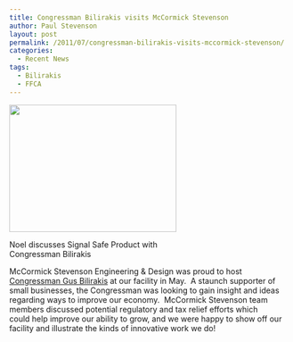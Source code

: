 ```yaml
---
title: Congressman Bilirakis visits McCormick Stevenson
author: Paul Stevenson
layout: post
permalink: /2011/07/congressman-bilirakis-visits-mccormick-stevenson/
categories:
  - Recent News
tags:
  - Bilirakis
  - FFCA
---
```

<div id="attachment_771" class="wp-caption alignnone" style="width: 310px">
  <a rel="attachment wp-att-771" href="http://mccst.com/2011/07/congressman-bilirakis-visits-mccormick-stevenson/samsung-digital-camera-3/"><img class="size-medium wp-image-771" src="http://mccst.com/wp-content/uploads/2011/07/bilirakis-visit2-300x228.jpg" alt="" width="300" height="228" /></a><p class="wp-caption-text">
    Noel discusses Signal Safe Product with Congressman Bilirakis
  </p>
</div>

McCormick Stevenson Engineering & Design was proud to host <a href="http://r20.rs6.net/tn.jsp?llr=y5ywn7cab&et=1106329073161&s=12&e=001bwVxR36lrvDWWnaImBtbrKZK0kYbvp7NVlsgR__zpPSdo9jqTWSMuZy5u5o0XjUt7w8YldIxTiAMheIF1DLOJMy6u3HSs8X-oZ4DXpME6Qc5WGjWtfYpRMVAuHhmUJ5yHW9u_GohYCO0z7LnJt7UynY1GxhPU6LoILc6pg5NJZQYUJ88s6jeNPUBQodYPSsAf_5ptFQv1C1YOgKw319pZ-62N1KdZXjj8dYA9mjLUh7-DGQqEuaobNLyibD9BJC_pUhRWlfs5ZStig5OL0Y2kojvIaUqzMEKszRhpcBLTxK73-hhdgA42A==" target="_blank">Congressman Gus Bilirakis</a> at our facility in May.  A staunch supporter of small businesses, the Congressman was looking to gain insight and ideas regarding ways to improve our economy.  McCormick Stevenson team members discussed potential regulatory and tax relief efforts which could help improve our ability to grow, and we were happy to show off our facility and illustrate the kinds of innovative work we do!